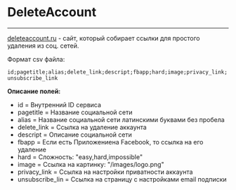 DeleteAccount
=============
---------------------------------------
[deleteaccount.ru](http://deleteaccount.ru/) - сайт, который собирает ссылки для простого удаления из соц. сетей.

Формат csv файла:
 
`id;pagetitle;alias;delete_link;descript;fbapp;hard;image;privacy_link;unsubscribe_link`

__Описание полей:__

*   id = Внутренний ID сервиса
*   pagetitle = Название социальной сети
*   alias = Название социальной сети латинскими буквами без пробела
*   delete_link = Ссылка на удаление аккаунта
*   descript = Описание социальной сети
*   fbapp = Если есть Приложениена Facebook, то ссылка на его удаление
*   hard = Сложность: "easy,hard,impossible"
*   image = Ссылка на картинку: "/images/logo.png"
*   privacy_link = Ссылка на настройки приватности аккаунта
*   unsubscribe_lin = Ссылка на страницу с настройками email подписки

